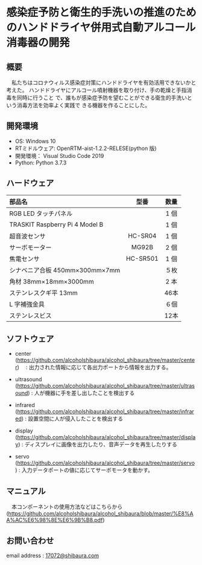 # 感染症予防と衛生的手洗いの推進のためのハンドドライヤ併用式自動アルコール消毒器の開発

## 概要
　私たちはコロナウィルス感染症対策にハンドドライヤを有効活用できないかと考えた。
ハンドドライヤにアルコール噴射機器を取り付け、手の乾燥と手指消毒を同時に行うこと
で、誰もが感染症予防を望むことができる衛生的手洗いという消毒方法を効率よく実践で
きる機器を作ることにした。

## 開発環境
 - OS: Windows 10
 - RTミドルウェア: OpenRTM-aist-1.2.2-RELESE(python 版)
 - 開発環境： Visual Studio Code 2019
 - Python: Python 3.7.3

## ハードウェア
| 部品名　　　　　　　           　| 型番      | 数量 |
|:-------------------------------|:--------:|:----:|
| RGB LED タッチパネル            |          | 1 個 |
| TRASKIT Raspberry Pi 4 Model B |          | 1 個 |
| 超音波センサ                    | HC-SR04  | 1 個 |
| サーボモーター                  | MG92B    | 2 個 |
| 焦電センサ　　　　　　　　　　　  | HC-SR501 | 1 個 |
| シナベニア合板 450mm×300mm×7mm  |          | ５枚 |
| 角材 38mm×18mm×3000mm          |          | 2 本 |
| ステンレスクギ平 13mm           |          | 46本 |
| L 字補強金具                    |           | ６個 |
| ステンレスビス                  |           | 12本 |

## ソフトウェア
 - center
 (https://github.com/alcoholshibaura/alcohol_shibaura/tree/master/center)　
 : 出力された情報に応じて各出力ポートから情報を出力する。
 
 - ultrasound
 (https://github.com/alcoholshibaura/alcohol_shibaura/tree/master/ultrasound) 
 : 人が機器に手を差し出したことを検出する
 
 - infrared
 (https://github.com/alcoholshibaura/alcohol_shibaura/tree/master/infrared) 
 : 設置空間に人が侵入したことを検出する
 
 - display
 (https://github.com/alcoholshibaura/alcohol_shibaura/tree/master/display) 
 : ディスプレイに画像を出力したり、音声データを再生したりする
 
 - servo
 (https://github.com/alcoholshibaura/alcohol_shibaura/tree/master/servo) 
 : 入力データポートの値に応じてサーボモータを動かす。

## マニュアル
　本コンポーネントの使用方法などはこちらから
 (https://github.com/alcoholshibaura/alcohol_shibaura/blob/master/%E8%AA%AC%E6%98%8E%E6%9B%B8.pdf)

## お問い合わせ
email address : 17072@shibaura.com
